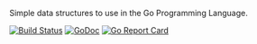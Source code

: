 Simple data structures to use in the Go Programming Language.

[![Build Status](https://travis-ci.org/kwilczynski/container.svg?branch=master)](https://travis-ci.org/kwilczynski/container)
[![GoDoc](https://godoc.org/github.com/kwilczynski/container?status.png)](https://godoc.org/github.com/kwilczynski/container)
[![Go Report Card](https://goreportcard.com/badge/kwilczynski/container)](https://goreportcard.com/report/kwilczynski/container)

